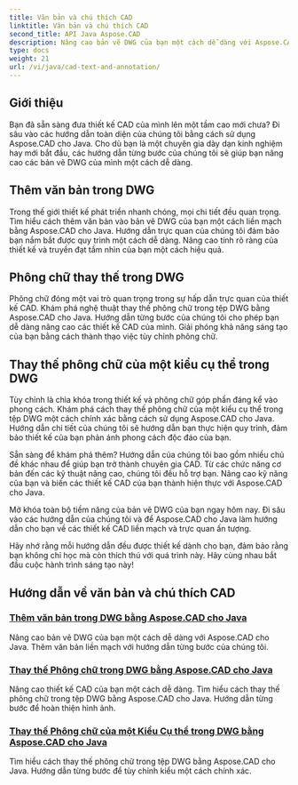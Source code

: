 ```yaml
---
title: Văn bản và chú thích CAD
linktitle: Văn bản và chú thích CAD
second_title: API Java Aspose.CAD
description: Nâng cao bản vẽ DWG của bạn một cách dễ dàng với Aspose.CAD cho Java. Làm chủ việc thêm và thay thế phông chữ trong tệp DWG. Hướng dẫn từng bước để hoàn thiện hình ảnh.
type: docs
weight: 21
url: /vi/java/cad-text-and-annotation/
---
```


## Giới thiệu 

Bạn đã sẵn sàng đưa thiết kế CAD của mình lên một tầm cao mới chưa? Đi sâu vào các hướng dẫn toàn diện của chúng tôi bằng cách sử dụng Aspose.CAD cho Java. Cho dù bạn là một chuyên gia dày dạn kinh nghiệm hay mới bắt đầu, các hướng dẫn từng bước của chúng tôi sẽ giúp bạn nâng cao các bản vẽ DWG của mình một cách dễ dàng.

## Thêm văn bản trong DWG

Trong thế giới thiết kế phát triển nhanh chóng, mọi chi tiết đều quan trọng. Tìm hiểu cách thêm văn bản vào bản vẽ DWG của bạn một cách liền mạch bằng Aspose.CAD cho Java. Hướng dẫn trực quan của chúng tôi đảm bảo bạn nắm bắt được quy trình một cách dễ dàng. Nâng cao tính rõ ràng của thiết kế và truyền đạt tầm nhìn của bạn một cách hiệu quả.

## Phông chữ thay thế trong DWG

Phông chữ đóng một vai trò quan trọng trong sự hấp dẫn trực quan của thiết kế CAD. Khám phá nghệ thuật thay thế phông chữ trong tệp DWG bằng Aspose.CAD cho Java. Hướng dẫn từng bước của chúng tôi cho phép bạn dễ dàng nâng cao các thiết kế CAD của mình. Giải phóng khả năng sáng tạo của bạn bằng cách thành thạo việc tùy chỉnh phông chữ.

## Thay thế phông chữ của một kiểu cụ thể trong DWG

Tùy chỉnh là chìa khóa trong thiết kế và phông chữ góp phần đáng kể vào phong cách. Khám phá cách thay thế phông chữ của một kiểu cụ thể trong tệp DWG một cách chính xác bằng cách sử dụng Aspose.CAD cho Java. Hướng dẫn chi tiết của chúng tôi sẽ hướng dẫn bạn thực hiện quy trình, đảm bảo thiết kế của bạn phản ánh phong cách độc đáo của bạn.

Sẵn sàng để khám phá thêm? Hướng dẫn của chúng tôi bao gồm nhiều chủ đề khác nhau để giúp bạn trở thành chuyên gia CAD. Từ các chức năng cơ bản đến các kỹ thuật nâng cao, chúng tôi đều hỗ trợ bạn. Nâng cao kỹ năng của bạn và biến các thiết kế CAD của bạn thành hiện thực với Aspose.CAD cho Java.

Mở khóa toàn bộ tiềm năng của bản vẽ DWG của bạn ngay hôm nay. Đi sâu vào các hướng dẫn của chúng tôi và để Aspose.CAD cho Java làm hướng dẫn cho bạn về các thiết kế CAD liền mạch và trực quan ấn tượng.

Hãy nhớ rằng mỗi hướng dẫn đều được thiết kế dành cho bạn, đảm bảo rằng bạn không chỉ học mà còn thích thú với quá trình này. Hãy cùng nhau bắt đầu cuộc hành trình sáng tạo này!
## Hướng dẫn về văn bản và chú thích CAD
### [Thêm văn bản trong DWG bằng Aspose.CAD cho Java](./add-text-in-dwg/)
Nâng cao bản vẽ DWG của bạn một cách dễ dàng với Aspose.CAD cho Java. Thêm văn bản liền mạch với hướng dẫn từng bước của chúng tôi.
### [Thay thế Phông chữ trong DWG bằng Aspose.CAD cho Java](./substitute-font-in-dwg/)
Nâng cao thiết kế CAD của bạn một cách dễ dàng. Tìm hiểu cách thay thế phông chữ trong tệp DWG bằng Aspose.CAD cho Java. Hướng dẫn từng bước để hoàn thiện hình ảnh.
### [Thay thế Phông chữ của một Kiểu Cụ thể trong DWG bằng Aspose.CAD cho Java](./substitute-font-of-particular-style-in-dwg/)
Tìm hiểu cách thay thế phông chữ trong tệp DWG bằng Aspose.CAD cho Java. Hướng dẫn từng bước để tùy chỉnh kiểu một cách chính xác.